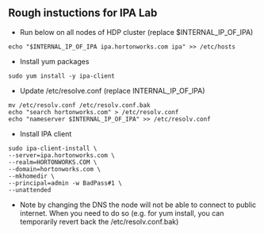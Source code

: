 
## Rough instuctions for IPA Lab 

- Run below on all nodes of HDP cluster (replace $INTERNAL_IP_OF_IPA)
```
echo "$INTERNAL_IP_OF_IPA ipa.hortonworks.com ipa" >> /etc/hosts
```

- Install yum packages
```
sudo yum install -y ipa-client
```

- Update /etc/resolve.conf (replace INTERNAL_IP_OF_IPA)
```
mv /etc/resolv.conf /etc/resolv.conf.bak 
echo "search hortonworks.com" > /etc/resolv.conf
echo "nameserver $INTERNAL_IP_OF_IPA" >> /etc/resolv.conf
```
- Install IPA client
```
sudo ipa-client-install \
--server=ipa.hortonworks.com \
--realm=HORTONWORKS.COM \
--domain=hortonworks.com \
--mkhomedir \
--principal=admin -w BadPass#1 \
--unattended

```

- Note by changing the DNS the node will not be able to connect to public internet. When you need to do so (e.g. for yum install, you can temporarily revert back the /etc/resolv.conf.bak)
